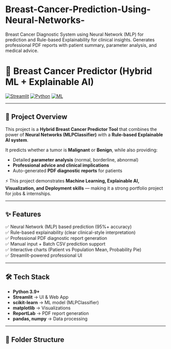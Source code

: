 # Breast-Cancer-Prediction-Using-Neural-Networks-
Breast Cancer Diagnostic System using Neural Network (MLP) for prediction and Rule-based Explainability for clinical insights. Generates professional PDF reports with patient summary, parameter analysis, and medical advice.
# 🧬 Breast Cancer Predictor (Hybrid ML + Explainable AI)

[![Streamlit](https://img.shields.io/badge/Framework-Streamlit-red?logo=streamlit)](https://streamlit.io/) 
[![Python](https://img.shields.io/badge/Python-3.9%2B-blue?logo=python)](https://www.python.org/)
[![ML](https://img.shields.io/badge/Model-MLP%20Neural%20Network-green)]()

---

## 📌 Project Overview
This project is a **Hybrid Breast Cancer Predictor Tool** that combines the power of **Neural Networks (MLPClassifier)** with a **Rule-based Explainable AI system**.  

It predicts whether a tumor is **Malignant** or **Benign**, while also providing:  
- Detailed **parameter analysis** (normal, borderline, abnormal)  
- **Professional advice and clinical implications**  
- Auto-generated **PDF diagnostic reports** for patients  

⚡ This project demonstrates **Machine Learning, Explainable AI, Visualization, and Deployment skills** — making it a strong portfolio project for jobs & internships.  

---

## ✨ Features
✅ Neural Network (MLP) based prediction (95%+ accuracy)  
✅ Rule-based explainability (clear clinical-style interpretation)  
✅ Professional PDF diagnostic report generation  
✅ Manual input + Batch CSV prediction support  
✅ Interactive charts (Patient vs Population Mean, Probability Pie)  
✅ Streamlit-powered professional UI  

---

## 🛠️ Tech Stack
- **Python 3.9+**  
- **Streamlit** → UI & Web App  
- **scikit-learn** → ML model (MLPClassifier)  
- **matplotlib** → Visualizations  
- **ReportLab** → PDF report generation  
- **pandas, numpy** → Data processing  

---

## 📂 Folder Structure
